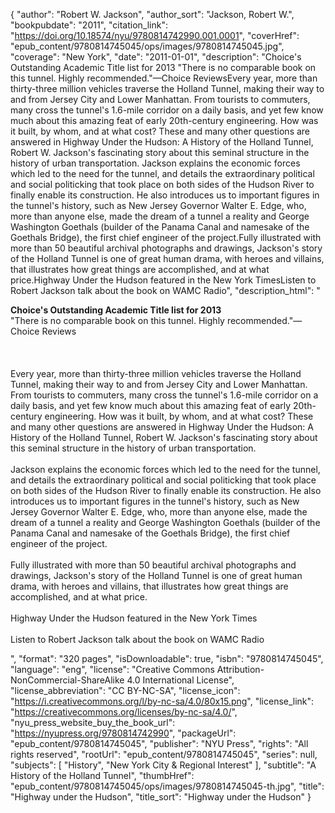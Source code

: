{
  "author": "Robert W. Jackson",
  "author_sort": "Jackson, Robert W.",
  "bookpubdate": "2011",
  "citation_link": "https://doi.org/10.18574/nyu/9780814742990.001.0001",
  "coverHref": "epub_content/9780814745045/ops/images/9780814745045.jpg",
  "coverage": "New York",
  "date": "2011-01-01",
  "description": "Choice's Outstanding Academic Title list for 2013  \"There is no comparable book on this tunnel. Highly recommended.\"&#8212;Choice ReviewsEvery year, more than thirty-three million vehicles traverse the Holland Tunnel, making their way to and from Jersey City and Lower Manhattan. From tourists to commuters, many cross the tunnel's 1.6-mile corridor on a daily basis, and yet few know much about this amazing feat of early 20th-century engineering. How was it built, by whom, and at what cost? These and many other questions are answered in Highway Under the Hudson: A History of the Holland Tunnel, Robert W. Jackson's fascinating story about this seminal structure in the history of urban transportation. Jackson explains the economic forces which led to the need for the tunnel, and details the extraordinary political and social politicking that took place on both sides of the Hudson River to finally enable its construction. He also introduces us to important figures in the tunnel's history, such as New Jersey Governor Walter E. Edge, who, more than anyone else, made the dream of a tunnel a reality and George Washington Goethals (builder of the Panama Canal and namesake of the Goethals Bridge), the first chief engineer of the project.Fully illustrated with more than 50 beautiful archival photographs and drawings, Jackson's story of the Holland Tunnel is one of great human drama, with heroes and villains, that illustrates how great things are accomplished, and at what price.Highway Under the Hudson featured in the New York TimesListen to Robert Jackson talk about the book on WAMC Radio",
  "description_html": "<p><b>Choice's Outstanding Academic Title list for 2013</b> <br> \"There is no comparable book on this tunnel. Highly recommended.\"&#8212;Choice Reviews<br><br><br><br>Every year, more than thirty-three million vehicles traverse the Holland Tunnel, making their way to and from Jersey City and Lower Manhattan. From tourists to commuters, many cross the tunnel's 1.6-mile corridor on a daily basis, and yet few know much about this amazing feat of early 20th-century engineering. How was it built, by whom, and at what cost? These and many other questions are answered in Highway Under the Hudson: A History of the Holland Tunnel, Robert W. Jackson's fascinating story about this seminal structure in the history of urban transportation. <br><br>Jackson explains the economic forces which led to the need for the tunnel, and details the extraordinary political and social politicking that took place on both sides of the Hudson River to finally enable its construction. He also introduces us to important figures in the tunnel's history, such as New Jersey Governor Walter E. Edge, who, more than anyone else, made the dream of a tunnel a reality and George Washington Goethals (builder of the Panama Canal and namesake of the Goethals Bridge), the first chief engineer of the project.<br><br>Fully illustrated with more than 50 beautiful archival photographs and drawings, Jackson's story of the Holland Tunnel is one of great human drama, with heroes and villains, that illustrates how great things are accomplished, and at what price.<br><br>Highway Under the Hudson featured in the New York Times<br><br>Listen to Robert Jackson talk about the book on WAMC Radio</p>",
  "format": "320 pages",
  "isDownloadable": true,
  "isbn": "9780814745045",
  "language": "eng",
  "license": "Creative Commons Attribution-NonCommercial-ShareAlike 4.0 International License",
  "license_abbreviation": "CC BY-NC-SA",
  "license_icon": "https://i.creativecommons.org/l/by-nc-sa/4.0/80x15.png",
  "license_link": "https://creativecommons.org/licenses/by-nc-sa/4.0/",
  "nyu_press_website_buy_the_book_url": "https://nyupress.org/9780814742990",
  "packageUrl": "epub_content/9780814745045",
  "publisher": "NYU Press",
  "rights": "All rights reserved",
  "rootUrl": "epub_content/9780814745045",
  "series": null,
  "subjects": [
    "History",
    "New York City & Regional Interest"
  ],
  "subtitle": "A History of the Holland Tunnel",
  "thumbHref": "epub_content/9780814745045/ops/images/9780814745045-th.jpg",
  "title": "Highway under the Hudson",
  "title_sort": "Highway under the Hudson"
}
